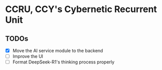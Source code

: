 # CCRU, CCY's Cybernetic Recurrent Unit

## TODOs

- [x] Move the AI service module to the backend
- [ ] Improve the UI
- [ ] Format DeepSeek-R1's thinking process properly
